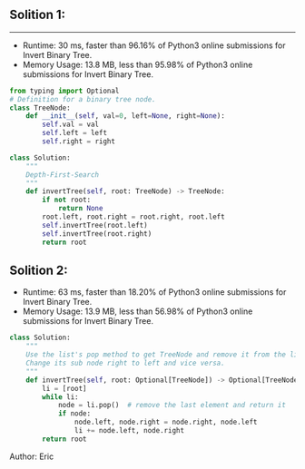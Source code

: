 ## Solition 1:
---
* Runtime: 30 ms, faster than 96.16% of Python3 online submissions for Invert Binary Tree.
* Memory Usage: 13.8 MB, less than 95.98% of Python3 online submissions for Invert Binary Tree.

```python
from typing import Optional
# Definition for a binary tree node.
class TreeNode:
    def __init__(self, val=0, left=None, right=None):
        self.val = val
        self.left = left
        self.right = right       

class Solution:
    """
    Depth-First-Search
    """
    def invertTree(self, root: TreeNode) -> TreeNode:
        if not root:
            return None
        root.left, root.right = root.right, root.left
        self.invertTree(root.left)
        self.invertTree(root.right)
        return root        
```

## Solition 2:
* Runtime: 63 ms, faster than 18.20% of Python3 online submissions for Invert Binary Tree.
* Memory Usage: 13.9 MB, less than 56.98% of Python3 online submissions for Invert Binary Tree.

```python
class Solution:
    """
    Use the list's pop method to get TreeNode and remove it from the list simultaneously.
    Change its sub node right to left and vice versa.
    """
    def invertTree(self, root: Optional[TreeNode]) -> Optional[TreeNode]:
        li = [root]
        while li:
            node = li.pop()  # remove the last element and return it
            if node:
                node.left, node.right = node.right, node.left
                li += node.left, node.right
        return root   
```

Author: Eric
